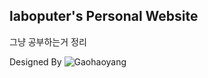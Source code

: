 ﻿## laboputer's Personal Website

그냥 공부하는거 정리


Designed By ![Gaohaoyang](https://github.com/Gaohaoyang)